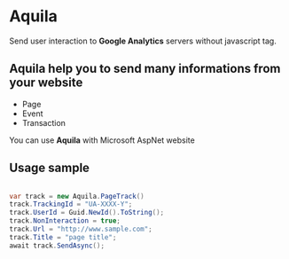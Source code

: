 # Aquila
Send user interaction to **Google Analytics** servers without javascript tag.

## Aquila help you to send many informations from your website

* Page
* Event
* Transaction

You can use **Aquila** with Microsoft AspNet website

## Usage sample

```c#

var track = new Aquila.PageTrack()
track.TrackingId = "UA-XXXX-Y";
track.UserId = Guid.NewId().ToString();
track.NonInteraction = true;
track.Url = "http://www.sample.com";
track.Title = "page title";
await track.SendAsync();

```




